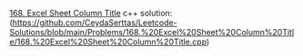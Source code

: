 [168. Excel Sheet Column Title](https://leetcode.com/problems/excel-sheet-column-title/description/)
                 c++ solution: (https://github.com/CeydaSerttas/Leetcode-Solutions/blob/main/Problems/168.%20Excel%20Sheet%20Column%20Title/168.%20Excel%20Sheet%20Column%20Title.cpp)